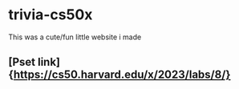# trivia-cs50x
This was a cute/fun little website i made 
## [Pset link]{https://cs50.harvard.edu/x/2023/labs/8/}
